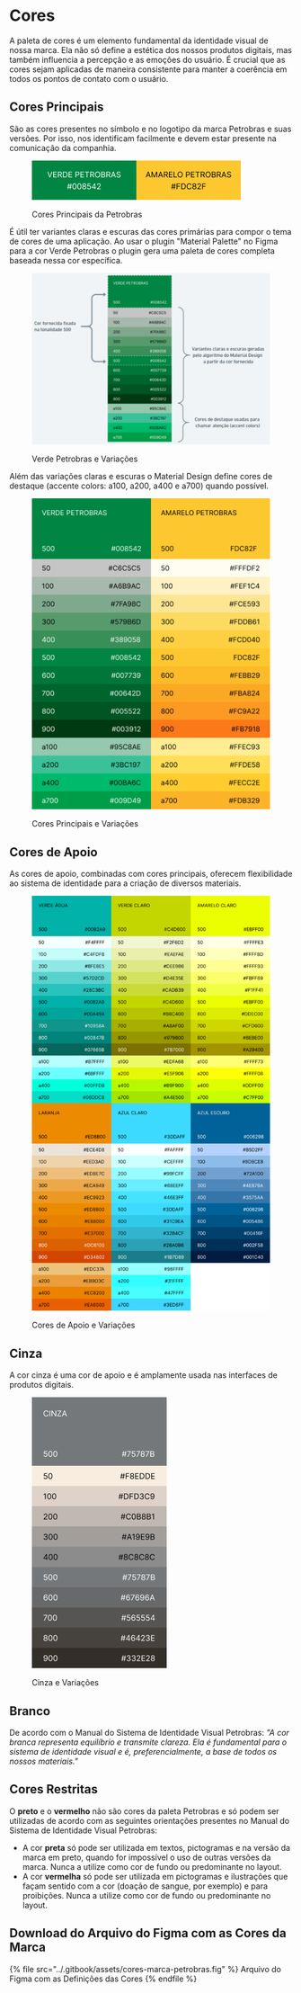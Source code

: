# Cores

A paleta de cores é um elemento fundamental da identidade visual de nossa marca. Ela não só define a estética dos nossos produtos digitais, mas também influencia a percepção e as emoções do usuário. É crucial que as cores sejam aplicadas de maneira consistente para manter a coerência em todos os pontos de contato com o usuário.

## Cores Principais

São as cores presentes no símbolo e no logotipo da marca Petrobras e suas versões. Por isso, nos identificam facilmente e devem estar presente na comunicação da companhia.

<figure><img src="../.gitbook/assets/cores-principais.png" alt=""><figcaption><p>Cores Principais da Petrobras</p></figcaption></figure>

&#x20;É útil ter variantes claras e escuras das cores primárias para compor o tema de cores de uma aplicação.  Ao usar o plugin "Material Palette" no Figma para a cor Verde Petrobras o plugin gera uma paleta de cores completa baseada nessa cor específica.

<figure><img src="../.gitbook/assets/image (1) (1) (1) (1) (1) (1) (1) (1).png" alt=""><figcaption><p>Verde Petrobras e Variações</p></figcaption></figure>

Além das variações claras e escuras o Material Design define cores de destaque (accente colors: a100, a200, a400 e a700) quando possível.

<figure><img src="../.gitbook/assets/cores-principais-variacoes.png" alt=""><figcaption><p>Cores Principais e Variações</p></figcaption></figure>

## Cores de Apoio

As cores de apoio, combinadas com cores principais, oferecem flexibilidade ao sistema de identidade para a criação de diversos materiais.

<figure><img src="../.gitbook/assets/cores-apoio-variacoes.png" alt=""><figcaption><p>Cores de Apoio e Variações</p></figcaption></figure>

## Cinza

A cor cinza é uma cor de apoio e é amplamente usada nas interfaces de produtos digitais.

<figure><img src="../.gitbook/assets/cinza.png" alt=""><figcaption><p>Cinza e Variações</p></figcaption></figure>

## Branco

De acordo com o Manual do Sistema de Identidade Visual Petrobras: _"A cor branca representa equilíbrio e transmite clareza. Ela é fundamental para o sistema de identidade visual e é, preferencialmente, a base de todos os nossos materiais."_

## Cores Restritas

O **preto** e o **vermelho** não são cores da paleta Petrobras e só podem ser utilizadas de acordo com as seguintes orientações presentes no Manual do Sistema de Identidade Visual Petrobras:

* A cor **preta** só pode ser utilizada em textos, pictogramas e na versão da marca em preto, quando for impossível o uso de outras versões da marca. Nunca a utilize como cor de fundo ou predominante no layout.
* A cor **vermelha** só pode ser utilizada em pictogramas e ilustrações que façam sentido com a cor (doação de sangue, por exemplo) e para proibições. Nunca a utilize como cor de fundo ou predominante no layout.

## Download do Arquivo do Figma com as Cores da Marca

{% file src="../.gitbook/assets/cores-marca-petrobras.fig" %}
Arquivo do Figma com as Definições das Cores
{% endfile %}
